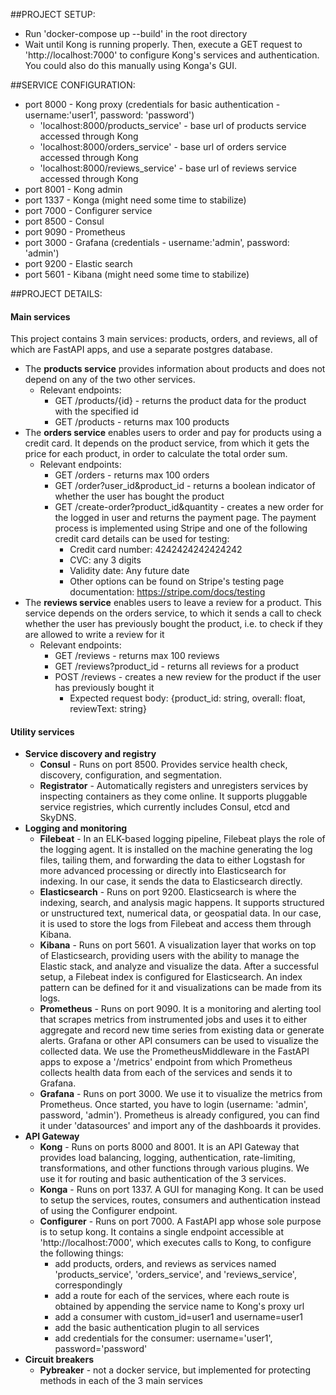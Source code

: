 ##PROJECT SETUP:
- Run 'docker-compose up --build' in the root directory
- Wait until Kong is running properly. Then, execute a GET request to 'http://localhost:7000' to configure Kong's services and authentication. You could also do this manually using Konga's GUI.

##SERVICE CONFIGURATION:
- port 8000 - Kong proxy (credentials for basic authentication - username:'user1', password: 'password')
    - 'localhost:8000/products_service' - base url of products service accessed through Kong
    - 'localhost:8000/orders_service' - base url of orders service accessed through Kong
    - 'localhost:8000/reviews_service' - base url of reviews service accessed through Kong
- port 8001 - Kong admin
- port 1337 - Konga (might need some time to stabilize)
- port 7000 - Configurer service
- port 8500 - Consul
- port 9090 - Prometheus
- port 3000 - Grafana (credentials - username:'admin', password: 'admin')
- port 9200 - Elastic search
- port 5601 - Kibana (might need some time to stabilize)

##PROJECT DETAILS:
#### Main services
This project contains 3 main services: products, orders, and reviews, all of which are FastAPI apps, and use a separate postgres database.
- The **products service** provides information about products and does not depend on any of the two other services. 
    - Relevant endpoints:
        - GET /products/{id} - returns the product data for the product with the specified id
        - GET /products - returns max 100 products
- The **orders service** enables users to order and pay for products using a credit card. It depends on the product service, from which it gets the price for each product, in order to calculate the total order sum. 
    - Relevant endpoints:
        - GET /orders - returns max 100 orders
        - GET /order?user_id&product_id - returns a boolean indicator of whether the user has bought the product
        - GET /create-order?product_id&quantity - creates a new order for the logged in user and returns the payment page. The payment process is implemented using Stripe and one of the following credit card details can be used for testing:
            - Credit card number: 4242424242424242
            - CVC: any 3 digits
            - Validity date: Any future date
            - Other options can be found on Stripe's testing page documentation: https://stripe.com/docs/testing
- The **reviews service** enables users to leave a review for a product. This service depends on the orders service, to which it sends a call to check whether the user has previously bought the product, i.e. to check if they are allowed to write a review for it
    - Relevant endpoints:
        - GET /reviews - returns max 100 reviews
        - GET /reviews?product_id - returns all reviews for a product
        - POST /reviews - creates a new review for the product if the user has previously bought it
            - Expected request body: {product_id: string, overall: float, reviewText: string}
        
#### Utility services
- **Service discovery and registry**      
    - **Consul** - Runs on port 8500. Provides service health check, discovery, configuration, and segmentation. 
    - **Registrator** - Automatically registers and unregisters services by inspecting containers as they come online. It supports pluggable service registries, which currently includes Consul, etcd and SkyDNS.
- **Logging and monitoring**
    - **Filebeat** - In an ELK-based logging pipeline, Filebeat plays the role of the logging agent. It is installed on the machine generating the log files, tailing them, and forwarding the data to either Logstash for more advanced processing or directly into Elasticsearch for indexing. In our case, it sends the data to Elasticsearch directly.
    - **Elasticsearch** - Runs on port 9200. Elasticsearch is where the indexing, search, and analysis magic happens. It supports structured or unstructured text, numerical data, or geospatial data. In our case, it is used to store the logs from Filebeat and access them through Kibana.
    - **Kibana** - Runs on port 5601. A visualization layer that works on top of Elasticsearch, providing users with the ability to manage the Elastic stack, and analyze and visualize the data. After a successful setup, a Filebeat index is configured for Elasticsearch. An index pattern can be defined for it and visualizations can be made from its logs.
    - **Prometheus** - Runs on port 9090. It is a monitoring and alerting tool that scrapes metrics from instrumented jobs and uses it to either aggregate and record new time series from existing data or generate alerts. Grafana or other API consumers can be used to visualize the collected data. We use the PrometheusMiddleware in the FastAPI apps to expose a '/metrics' endpoint from which Prometheus collects health data from each of the services and sends it to Grafana.
    - **Grafana** - Runs on port 3000. We use it to visualize the metrics from Prometheus. Once started, you have to login (username: 'admin', password, 'admin'). Prometheus is already configured, you can find it under 'datasources' and import any of the dashboards it provides.
- **API Gateway**
    - **Kong** - Runs on ports 8000 and 8001. It is an API Gateway that provides load balancing, logging, authentication, rate-limiting, transformations, and other functions through various plugins. We use it for routing and basic authentication of the 3 services.
    - **Konga** - Runs on port 1337. A GUI for managing Kong. It can be used to setup the services, routes, consumers and authentication instead of using the Configurer endpoint.
    - **Configurer** - Runs on port 7000. A FastAPI app whose sole purpose is to setup kong. It contains a single endpoint accessible at 'http://localhost:7000', which executes calls to Kong, to configure the following things:
        - add products, orders, and reviews as services named 'products_service', 'orders_service', and 'reviews_service', correspondingly
        - add a route for each of the services, where each route is obtained by appending the service name to Kong's proxy url
        - add a consumer with custom_id=user1 and username=user1
        - add the basic authentication plugin to all services
        - add credentials for the consumer: username='user1', password='password'
- **Circuit breakers**
    - **Pybreaker** - not a docker service, but implemented for protecting methods in each of the 3 main services
            